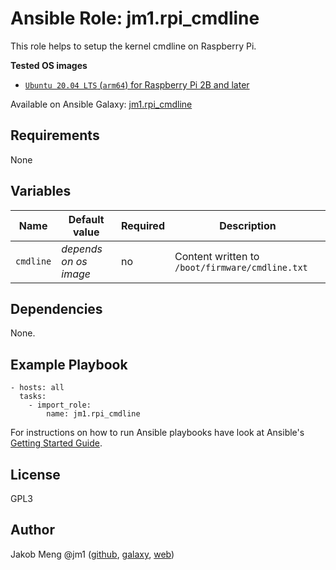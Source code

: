 # Ansible Role: jm1.rpi_cmdline

This role helps to setup the kernel cmdline on Raspberry Pi.

**Tested OS images**
- [`Ubuntu 20.04 LTS` (`arm64`) for Raspberry Pi 2B and later](http://cdimage.ubuntu.com/releases/20.04/release/)

Available on Ansible Galaxy: [jm1.rpi_cmdline](https://galaxy.ansible.com/jm1/rpi_cmdline)

## Requirements

None

## Variables

| Name      | Default value         | Required | Description                                     |
| --------- | --------------------- | -------- | ----------------------------------------------- |
| `cmdline` | *depends on os image* | no       | Content written to `/boot/firmware/cmdline.txt` |

## Dependencies

None.

## Example Playbook

```
- hosts: all
  tasks:
    - import_role:
        name: jm1.rpi_cmdline
```

For instructions on how to run Ansible playbooks have look at Ansible's
[Getting Started Guide](https://docs.ansible.com/ansible/latest/network/getting_started/first_playbook.html).

## License

GPL3

## Author

Jakob Meng
@jm1 ([github](https://github.com/jm1), [galaxy](https://galaxy.ansible.com/jm1), [web](http://www.jakobmeng.de))
